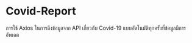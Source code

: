 # Covid-Report
การใช้ Axios ในการดึงข้อมูลจาก API เกี่ยวกับ Covid-19 แบบอัตโนมัติทุกครั้งที่ข้อมูลมีการอัพเดต
